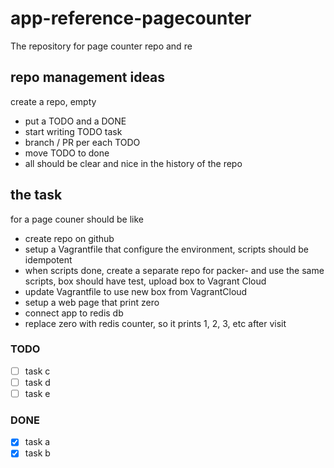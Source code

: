 # app-reference-pagecounter
The repository for page counter repo and re

## repo management ideas
create a repo, empty
- put a TODO and a DONE
- start writing TODO task
- branch / PR per each TODO
- move TODO to done
- all should be clear and nice in the history of the repo

## the task
 for a page couner should be like
- create repo on github
- setup a Vagrantfile that configure the environment, scripts should be idempotent
- when scripts done, create a separate repo for packer-<runtime> and use the same scripts, box should have test, upload box to Vagrant Cloud
- update Vagrantfile to use new box from VagrantCloud
- setup a web page that print zero
- connect app to redis db
- replace zero with redis counter, so it prints 1, 2, 3, etc after visit
  

### TODO
- [ ] task c
- [ ] task d
- [ ] task e

### DONE
- [x] task a
- [x] task b
